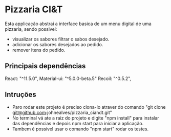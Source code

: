 # Pizzaria CI&T

Esta applicação abstrai a interface basica de um menu digital de uma pizzaria, sendo possivel:
 - visualizar os sabores filtrar o sabos desejado.
 - adicionar os sabores desejados ao pedido.
 - remover itens do pedido.

## Principais dependências

React: "^11.5.0",
Material-ui: "^5.0.0-beta.5"
Recoil: "^0.5.2",

## Intruções

- Paro rodar este projeto é preciso clona-lo atraver do comando "git clone git@github.com:johnealves/pizzaria_ciandt.git"
- No terminal vá ate a raiz do projeto e digite "npm install" para instalar das dependências e depois npm start para iniciar a aplicação.
- Tambem é possivel usar o comando "npm start" rodar os testes.
